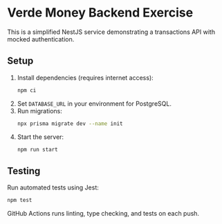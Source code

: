 # Verde Money Backend Exercise

This is a simplified NestJS service demonstrating a transactions API with mocked authentication.

## Setup

1. Install dependencies (requires internet access):
   ```bash
   npm ci
   ```
2. Set `DATABASE_URL` in your environment for PostgreSQL.
3. Run migrations:
   ```bash
   npx prisma migrate dev --name init
   ```
4. Start the server:
   ```bash
   npm run start
   ```

## Testing

Run automated tests using Jest:

```bash
npm test
```

GitHub Actions runs linting, type checking, and tests on each push.
